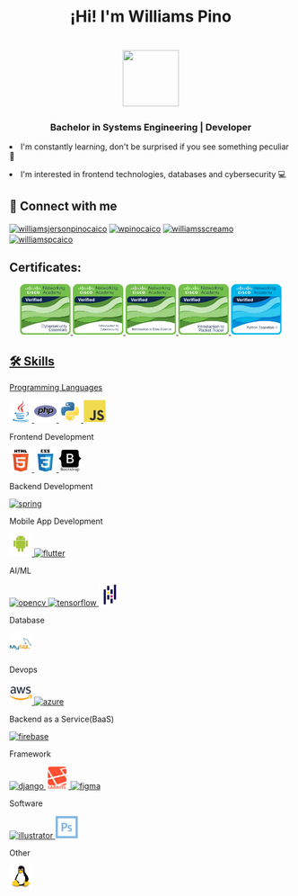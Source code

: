 <h1 align="center">¡Hi! I'm Williams Pino </h1>

<h3 align="center"><a> <br> <img aling="left" width="100" height="100" src="https://github.com/WPinoCaico/wpinocaico/blob/624ac5ae10a252f2faf57c556418113ce9a13f58/imgs/muzan-glich.gif?raw=true" /></a></h3>
<h3 align="center">Bachelor in Systems Engineering | Developer</h3>
<p> <li> I'm constantly learning, don't be surprised if you see something peculiar 🚀 <p>
<p> <li> I'm interested in frontend technologies, databases and cybersecurity 💻<p>
 
<h2 align="left">📱 Connect with me</h2>
<p align="left">
<a href="https://linkedin.com/in/williamsjersonpinocaico" target="blank"><img align="center" src="https://raw.githubusercontent.com/rahuldkjain/github-profile-readme-generator/master/src/images/icons/Social/linked-in-alt.svg" alt="williamsjersonpinocaico" height="30" width="40" /></a>
 <a href="https://twitter.com/wpinocaico" target="blank"><img align="center" src="https://raw.githubusercontent.com/rahuldkjain/github-profile-readme-generator/master/src/images/icons/Social/twitter.svg" alt="wpinocaico" height="30" width="40" /></a>
<a href="https://fb.com/williamsscreamo" target="blank"><img align="center" src="https://raw.githubusercontent.com/rahuldkjain/github-profile-readme-generator/master/src/images/icons/Social/facebook.svg" alt="williamsscreamo" height="30" width="40" /></a>
<a href="https://instagram.com/williamspcaico" target="blank"><img align="center" src="https://raw.githubusercontent.com/rahuldkjain/github-profile-readme-generator/master/src/images/icons/Social/instagram.svg" alt="williamspcaico" height="30" width="40" /></a>
</p>

<h2 align="left">Certificates:</h2>
<div align="center">
<a href="https://www.credly.com/badges/efa6a7f5-f938-4856-b82b-04d28a1e9a47/" target="_blank"><img aling="center" width="90" height="90" src="https://github.com/WPinoCaico/wpinocaico/blob/6192df2811709d3c6f80172f91f27088c6f7406a/imgs/certified_courses/CyberEssentials.png"> 
<a href="https://www.credly.com/badges/65ea5292-75f3-435a-a162-882f8dddb55b" target="_blank"><img aling="center" width="90" height="90" src="https://github.com/WPinoCaico/wpinocaico/blob/6192df2811709d3c6f80172f91f27088c6f7406a/imgs/certified_courses/Introduction%20to%20Cybersecurity.png">    
<a href="https://www.credly.com/badges/c5ca2eae-d3d8-4de7-bcc7-e06060644cdd" target="_blank"><img aling="center" width="90" height="90" src="https://github.com/WPinoCaico/wpinocaico/blob/6192df2811709d3c6f80172f91f27088c6f7406a/imgs/certified_courses/Introduction%20to%20Data%20Science.png">    
<a href="https://www.credly.com/badges/edf42159-8845-409d-9bb1-b94faef642f8" target="_blank"><img aling="center" width="90" height="90" src="https://github.com/WPinoCaico/wpinocaico/blob/6192df2811709d3c6f80172f91f27088c6f7406a/imgs/certified_courses/Introduction%20to%20Packet%20Tracer.png">      
<a href="https://www.credly.com/badges/caf2702d-1b59-4511-a71a-3d0487ae4221" target="_blank"><img aling="center" width="90" height="90" src="https://github.com/WPinoCaico/wpinocaico/blob/6192df2811709d3c6f80172f91f27088c6f7406a/imgs/certified_courses/Python%20Essentials%201.png">
</div>
 
<h2 align="left">🛠 Skills</h2>
<p>Programming Languages</p>
 
<a href="https://www.java.com" target="_blank" rel="noreferrer"> <img src="https://raw.githubusercontent.com/devicons/devicon/master/icons/java/java-original.svg" alt="java" width="40" height="40"/> </a>  <a href="https://www.php.net" target="_blank" rel="noreferrer"> <img src="https://raw.githubusercontent.com/devicons/devicon/master/icons/php/php-original.svg" alt="php" width="40" height="40"/> </a> <a href="https://www.python.org" target="_blank" rel="noreferrer"> <img src="https://raw.githubusercontent.com/devicons/devicon/master/icons/python/python-original.svg" alt="python" width="40" height="40"/> </a> <a href="https://developer.mozilla.org/en-US/docs/Web/JavaScript" target="_blank" rel="noreferrer"> <img src="https://raw.githubusercontent.com/devicons/devicon/master/icons/javascript/javascript-original.svg" alt="javascript" width="40" height="40"/> </a> 
 
<p>Frontend Development</p>   
<a href="https://www.w3.org/html/" target="_blank" rel="noreferrer"> <img src="https://raw.githubusercontent.com/devicons/devicon/master/icons/html5/html5-original-wordmark.svg" alt="html5" width="40" height="40"/> </a>  <a href="https://www.w3schools.com/css/" target="_blank" rel="noreferrer"> <img src="https://raw.githubusercontent.com/devicons/devicon/master/icons/css3/css3-original-wordmark.svg" alt="css3" width="40" height="40"/> </a>  </a> <a href="https://getbootstrap.com" target="_blank" rel="noreferrer"> <img src="https://raw.githubusercontent.com/devicons/devicon/master/icons/bootstrap/bootstrap-plain-wordmark.svg" alt="bootstrap" width="40" height="40"/> </a>

<p>Backend Development</p> 
<a href="https://spring.io/" target="_blank" rel="noreferrer"> <img src="https://www.vectorlogo.zone/logos/springio/springio-icon.svg" alt="spring" width="40" height="40"/> </a>
 
<p>Mobile App Development</p>  
 
<a href="https://developer.android.com" target="_blank" rel="noreferrer"> <img src="https://raw.githubusercontent.com/devicons/devicon/master/icons/android/android-original-wordmark.svg" alt="android" width="40" height="40"/> </a>  <a href="https://flutter.dev" target="_blank" rel="noreferrer"> <img src="https://www.vectorlogo.zone/logos/flutterio/flutterio-icon.svg" alt="flutter" width="40" height="40"/> </a> 
 
<p>AI/ML</p>  
<a href="https://opencv.org/" target="_blank" rel="noreferrer"> <img src="https://www.vectorlogo.zone/logos/opencv/opencv-icon.svg" alt="opencv" width="40" height="40"/> </a> <a href="https://www.tensorflow.org" target="_blank" rel="noreferrer"> <img src="https://www.vectorlogo.zone/logos/tensorflow/tensorflow-icon.svg" alt="tensorflow" width="40" height="40"/> </a>  <a href="https://pandas.pydata.org/" target="_blank" rel="noreferrer"> <img src="https://raw.githubusercontent.com/devicons/devicon/2ae2a900d2f041da66e950e4d48052658d850630/icons/pandas/pandas-original.svg" alt="pandas" width="40" height="40"/> </a> 
  
<p>Database</p> 
<a href="https://www.mysql.com/" target="_blank" rel="noreferrer"> <img src="https://raw.githubusercontent.com/devicons/devicon/master/icons/mysql/mysql-original-wordmark.svg" alt="mysql" width="40" height="40"/> </a>  
 
<p>Devops</p>  
<a href="https://aws.amazon.com" target="_blank" rel="noreferrer"> <img src="https://raw.githubusercontent.com/devicons/devicon/master/icons/amazonwebservices/amazonwebservices-original-wordmark.svg" alt="aws" width="40" height="40"/> </a> <a href="https://azure.microsoft.com/en-in/" target="_blank" rel="noreferrer"> <img src="https://www.vectorlogo.zone/logos/microsoft_azure/microsoft_azure-icon.svg" alt="azure" width="40" height="40"/> </a> 
 
<p>Backend as a Service(BaaS)</p>   
<a href="https://firebase.google.com/" target="_blank" rel="noreferrer"> <img src="https://www.vectorlogo.zone/logos/firebase/firebase-icon.svg" alt="firebase" width="40" height="40"/> </a>
 
<p>Framework</p>    
<a href="https://www.djangoproject.com/" target="_blank" rel="noreferrer"> <img src="https://cdn.worldvectorlogo.com/logos/django.svg" alt="django" width="40" height="40"/> </a> <a href="https://laravel.com/" target="_blank" rel="noreferrer"> <img src="https://raw.githubusercontent.com/devicons/devicon/master/icons/laravel/laravel-plain-wordmark.svg" alt="laravel" width="40" height="40"/> </a> <a href="https://www.figma.com/" target="_blank" rel="noreferrer"> <img src="https://www.vectorlogo.zone/logos/figma/figma-icon.svg" alt="figma" width="40" height="40"/> </a> 
 
<p>Software</p> 
<a href="https://www.adobe.com/in/products/illustrator.html" target="_blank" rel="noreferrer"> <img src="https://www.vectorlogo.zone/logos/adobe_illustrator/adobe_illustrator-icon.svg" alt="illustrator" width="40" height="40"/> </a> 
<a href="https://www.photoshop.com/en" target="_blank" rel="noreferrer"> <img src="https://raw.githubusercontent.com/devicons/devicon/master/icons/photoshop/photoshop-line.svg" alt="photoshop" width="40" height="40"/> </a> 
  
<p>Other</p> 
<a href="https://www.linux.org/" target="_blank" rel="noreferrer"> <img src="https://raw.githubusercontent.com/devicons/devicon/master/icons/linux/linux-original.svg" alt="linux" width="40" height="40"/> </a> 
 
